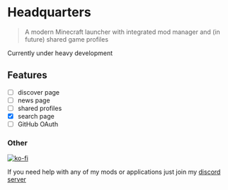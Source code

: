 # Headquarters

> A modern Minecraft launcher with integrated mod manager and (in future) shared game profiles

Currently under heavy development

## Features

- [ ] discover page
- [ ] news page
- [ ] shared profiles
- [x] search page
- [ ] GitHub OAuth

### Other
[![ko-fi](https://ko-fi.com/img/githubbutton_sm.svg)](https://ko-fi.com/I3I8F1WX4)

If you need help with any of my mods or applications just join my [discord server](https://nyon.dev/discord)